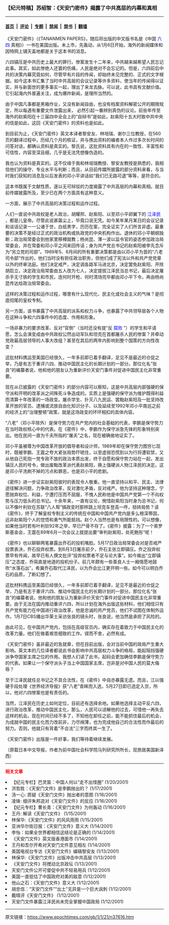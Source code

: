 ### 【纪元特稿】苏绍智：《天安门密件》揭露了中共高层的内幕和真相

---

#### [首页](../../../..?n37616) &nbsp;|&nbsp; [评论](../../../../../epoch-comment?n37616) &nbsp;|&nbsp; [专题](../../../../../epoch-special?n37616) &nbsp;|&nbsp; [禁闻](../../../../../epoch-news?n37616) &nbsp;|&nbsp; [禁书](../../../../../books?n37616) &nbsp;|&nbsp; [翻墙](https://github.com/gfw-breaker/nogfw/blob/master/README.md?n37616)


<div class="post_content" id="artbody" itemprop="articleBody">
 <!-- article content begin -->
 <p>
  《天安门密件》（《TANANMEN PAPERS》，随后将出版的中文版书名是《中国
  <ok href="https://www.epochtimes.com/news/epochnews/news/Focus.asp?Focus_ID=1102">
   <font color="blue">
    六四
   </font>
  </ok>
  真相》）一书在美国出版。未上市，先轰动，从1月6日开始，海外的新闻媒体和因特网上铺天盖地都是关于这本书的消息。
 </p>
 <p>
  六四镇压是中共历史上最大的罪行。惨案发生十二年来，中共越来越希望人民忘记此事。其实，如此惨绝人还寰的伤痛，人民是绝对不会忘记的。但是，六四前后中共的决策内幕究竟如何，尽管早有片段的传闻，却始终未见完整的、正式的文字根据。如今这本书汇集了当时中共高层的会议记录等许多资料，使当年的传闻得以证实，并与新面世的更多事实一起，理出了来龙去脉。可以说，此书具有文献价值。它引起海内外普遍关注，成为爆炸新闻，是理所当然的。
 </p>
 <p>
  由于中国凡事都是黑箱作业，又没有新闻自由，也没有档案资料解密公开的期限规定，所以每遇有重要文件泄露出来， 必然引起一番辨别真伪的议论。前些年传至海外的赵紫阳在十三届四中全会上的“自辩书”是如此，赵紫阳十五大时致中共中央的信是如此，这回《天安门密件》的资料也是如此。
 </p>
 <p>
  到目前为止，《天安门密件》英文本译者黎安友、林培瑞、谢尔三位教授，在560页的翻译过程中，历经几个月的核证，并与携出资料的编者本人作过多次长时间的问答对话，都确认资料是真实的。黎氏说，这批资料具有内在的一致性、丰富性和可信性，内容至深且细，几乎是无法凭想像伪造的。
 </p>
 <p>
  我也认为资料是真实的。这不仅缘于我和林培瑞教授、黎安友教授是熟悉的，我相信他们的操守、专业水平与判断；而且，从目前传媒所披露的部分资料来看，与当时我们获知的消息及以后发表的邓小平讲话如“我们已无路可退”等等，是符合的。
 </p>
 <p>
  这本书既属于文献性质，遂以无可辩驳的力度揭露了中共高层的内幕和真相。就目前传媒披露所及，至少已在两个方面具有这种意义。
 </p>
 <p>
  一方面，展示了中共高层的决策过程和运作过程。
 </p>
 <p>
  人们一直说中共政权是老人政治，胡耀邦、赵紫阳、以至邓小平卵翼下的
  <ok href="http://www1.epochtimes.com/news/epochnews/news/Focus.asp?Focus_ID=801">
   <font color="blue">
    江泽民
   </font>
  </ok>
  ，都是儿皇帝。尽管此说甚嚣尘上，毕竟口说无凭。如今某年某月某日的会议记录和谈话记录一一公诸于世，白纸黑字，历历在案，完全证实了人们所言非虚。最重要的决策不是经过正式的政治机构或执政党的中央机构作出。退休的邓小平朝纲独断；政治局常委会到他家里移樽就教；杨尚昆、薄一波以监令官的姿态参加政治局常委会，并在常委和邓小平之间来回传话；身为共产党总书记的赵紫阳被李先念斥为“另立党的司部”。1989年5、6月间的所有重要决策都是由以邓小平为首的“八老司令部”作出的，他们当时没有担任政治职务，但他们成了宪法以外和共产党党章以外的终审法庭。他们决定戒严，决定调各路军马进北京，决定罢免赵紫阳、开除胡启立，决定政治局常委由五人改为七人，决定提拔江泽民当总书记，最后决定屠杀手无寸铁的学生和市民，连何时开枪、何时清场完毕都由邓小平下令，再由杨尚昆传达给政治局常委会。
 </p>
 <p>
  这样的决策过程和运作过程，哪里有什么现代化、民主化或社会主义的气味？是彻底彻尾的皇权专制。
 </p>
 <p>
  另一方面，该书暴露了中共高层的派系和权力斗争，也暴露了中共领导层各个人物在这种斗争和六四事件中的态度、作用和形象。
 </p>
 <p>
  一场非暴力的要求改革、反对“官倒”（当时还没有提“反
  <ok href="http://www.dajiyuan.com/news/epochnews/news/Focus.asp?Focus_ID=315">
   <font color="blue">
    腐败
   </font>
  </ok>
  ”）的学生和平请愿，怎么会演变成由中共政权公然出动军队和坦克在首都屠杀人民的惨案？并牵动党政最高层领导的人事大改组？甚至在其后的两年内影响到整个国策的方向性改变？
 </p>
 <p>
  这批材料携运至美国已经很久，一年多前即已着手翻译，足见不是最近的仓促之举，乃是有志于重评六四、推动中国民主化的长期计划的一部分。那位化名“张良”的编纂者说，他和他的朋友认为重新评价天安门事件对促进中国民主化非常重要。
 </p>
 <p>
  现在从已披露的《天安门密件》的部分内容可以察知，这是中共高层内部强硬的保守派和开明的改革派之间殊死斗争造成的。实质上是强硬的保守派为维护既得利益而清算十年改革的一场政变。屠杀学生、扑灭八九民运、罢黜赵紫阳及一批坚持改革开放的官员、逮捕或流放自由化知识分子、以及延续至1992年邓小平南巡之前的经济上的“治理整顿”政策，就是这场政变的环环相扣的具体内容。
 </p>
 <p>
  “八老”（邓小平除外）是保守势力在共产党内的社会基础的代表，李鹏是保守势力在当时政权核心中的代表。在《密件》中，李鹏作为保守派急先锋的形象特别突出。他在民间一直为千夫所指的“屠夫”之名，现在被确凿地证实了。
 </p>
 <p>
  邓小平虽被尊为中国改革开放的倡导者和设计师，1989年却在保守势力图穷匕现时，既被李鹏、王震之夸大紧张局势吓唬住，以至虚弱恐慌到以为行将遭软禁，又从他自己死抱一党专政不放的政治本质出发，终于自愿和保守势力站在一起，发出镇压人民的号令，做出废黜改革派代表赵紫阳，换上强硬派人物江泽民的决定。这是邓小平洗刷不掉的污点和罪恶，也是邓小平的悲剧。
 </p>
 <p>
  《密件》进一步证实赵紫阳彼时的表现令人敬重。他一直坚持以和平、民主、法律途径解决问题，力争政治改革，反对激化矛盾，反对戒严。他为坚持这种理念，宁愿抛弃权位、利益，宁遭打压而不屈服，不愧人民称他是中国共产党第一个不向权势与压力低头的总书记。十余年来，一直有议论，惋惜赵紫阳当时身为总书记，何以不像叶利钦在苏联“八人帮”搞政变时那样跳上坦克车登高一呼，扭转局势？读《密件》，终于了解皇权专制主义的传统在中国和中国共产党内是多么根深蒂固，远非赵紫阳个人的觉悟和勇气所能抵挡。赵个人当然也是有局限性的。可以想像，如果他当时若有叶利钦92年之举，早已尸骨不存了。《密件》披露：为了一个索罗斯基金会，王震在89年6月一次会议上就提出要“审判赵紫阳，处死鲍彤”呢！
 </p>
 <p>
  《密件》也以聊聊两笔暴露出乔石的投机嘴脸。5月17日政治局常委会对是否戒严投票表决，乔石投弃权票。到6月3日屠杀前夕，乔石主张立即镇压。乔之投弃权票早有传闻，故早已有人撰文批评“投弃权票者不足与论大事”。如今揭出“立即镇压”之态度，乔简直是地道的投机份子。前几年颇有一些善良人士一厢情愿地鼓吹“水落石出”，希冀乔石取代江泽民，以为乔会比江更开明一些。如今可以明白乔石的品质，了断幻想了。
 </p>
 <p>
  这批材料携运至美国已经很久，一年多前即已着手翻译，足见不是最近的仓促之举，乃是有志于重评六四、推动中国民主化的长期计划的一部分。那位化名“张良”的编纂者说，他和他的朋友认为重新评价天安门事件对促进中国民主化非常重要。由于无法在国内推动重评六四，所以计划在海外出版这些材料，他们相信只有共产党有能力在中国进行政治改革，他是忠诚的共产党员，他们不试图在体制外运作。1月7日CBS播出华莱士采访张良的镜头时，张良说，他当然是承担了风险的。
 </p>
 <p>
  由此可见，在中国共产党内，包括在高级官员内，确实存在着致力于中国民主化的改革力量。他们在做着艰苦细致的工作。锲而不舍，必然有成。
 </p>
 <p>
  《天安门密件》虽非最近的急就章，但在目前出版，会对当前中国的政局产生重大影响。英文本的几位译者都说此书会影响中共高层权力斗争的格局，能起阻挡强硬派争夺国家主席之位的作用。我想人们读了此书，起码会更加确信李鹏是保守势力的代表。如果让一个保守派头子当上中国国家主席，岂非是对中国人民的莫大侮辱？
 </p>
 <p>
  至于江泽民就任总书记之不具合法性，在《密件》中自亦暴露无遗。而且，江以强硬手段处理《世界经济导报》获“八老”青睐而入选，5月27日即已选定入京，所以，他对六四惨案也是有责任的。
 </p>
 <p>
  当然，江泽民在历史上如何定位，目前还有选择余地。如果他选择主动平反六四，进行政治改革，推动中国民主化，那么，人民可以谅解他的过去，可惜他一再失去这样的机会。现在时间已经不多了，不知他在卸任之前，能不能抓住最后的机会，为成就中国的民主化而力改前非，力尽绵薄，也为完成他自己的合法性而作最后的努力。否则，他就只有背着“不合法”三字而终其一生了。
 </p>
 <p>
  《天安门密件》出版是一件好事，我们等待着继续发展。
 </p>
 <p>
  （原载日本中文导报，作者为前中国社会科学院马列研究所所长，现旅居美国新泽西）
 </p>
 <hr/>
 <p>
  <b>
   <font color="red">
    相关文章
   </font>
  </b>
  <br/>
 </p>
 <li>
  <ok href="http://epochtimes.com/news/epochnews/newscontent.asp?ID=37299" target="_blank">
   【纪元专栏】巴灵笛：中国人何以“走不出怪圈”
  </ok>
  (1/20/2001)
  <li>
   <ok href="http://epochtimes.com/news/epochnews/newscontent.asp?ID=35844" target="_blank">
    洪哲胜：《天安门文件》是李鹏抛出的？
   </ok>
   (1/17/2001)
   <li>
    <ok href="http://epochtimes.com/news/epochnews/newscontent.asp?ID=35517" target="_blank">
     汤一心: 质疑《天安门文件》抛出者的意图
    </ok>
    (1/16/2001)
    <li>
     <ok href="http://epochtimes.com/news/epochnews/newscontent.asp?ID=35515" target="_blank">
      凌锋: 细评朱邦造对《天安门文件》的反应
     </ok>
     (1/16/2001)
     <li>
      <ok href="http://epochtimes.com/news/epochnews/newscontent.asp?ID=35130" target="_blank">
       【纪元专栏】曹长青：《天安门文件》为何轰动
      </ok>
      (1/16/2001)
      <li>
       <ok href="http://epochtimes.com/news/epochnews/newscontent.asp?ID=34980" target="_blank">
        王丹: 解读《天安门文件》
       </ok>
       (1/15/2001)
       <li>
        <ok href="http://epochtimes.com/news/epochnews/newscontent.asp?ID=34837" target="_blank">
         林保华:《天安门文件》的风风雨雨
        </ok>
        (1/15/2001)
        <li>
         <ok href="http://epochtimes.com/news/epochnews/newscontent.asp?ID=34366" target="_blank">
          亚洲华尔街日报：《天安门文件》意义大
         </ok>
         (1/14/2001)
         <li>
          <ok href="http://epochtimes.com/news/epochnews/newscontent.asp?ID=34344" target="_blank">
           李怡：如果全世界都相信这结论是正确的
          </ok>
          (1/14/2001)
          <li>
           <ok href="http://epochtimes.com/news/epochnews/newscontent.asp?ID=34219" target="_blank">
            《天安门文件》英文版香港面市
           </ok>
           (1/14/2001)
           <li>
            <ok href="http://epochtimes.com/news/epochnews/newscontent.asp?ID=34118" target="_blank">
             王丹和吾尔开希对天安门文件意见相左
            </ok>
            (1/14/2001)
            <li>
             <ok href="http://epochtimes.com/news/epochnews/newscontent.asp?ID=33939" target="_blank">
              美国电视台专访《天安门文件》编辑黎安友
             </ok>
             (1/13/2001)
             <li>
              <ok href="http://epochtimes.com/news/epochnews/newscontent.asp?ID=33812" target="_blank">
               林保华:《天安门文件》出版冲击中共高层
              </ok>
              (1/13/2001)
              <li>
               <ok href="http://epochtimes.com/news/epochnews/newscontent.asp?ID=33790" target="_blank">
                《天安门文件》将搅动北京政坛
               </ok>
               (1/13/2001)
               <li>
                <ok href="http://epochtimes.com/news/epochnews/newscontent.asp?ID=33627" target="_blank">
                 天安门文件公开可督促中共不轻易用兵
                </ok>
                (1/12/2001)
                <li>
                 <ok href="http://epochtimes.com/news/epochnews/newscontent.asp?ID=33460" target="_blank">
                  美国一直低估了中国政府对美的敌意
                 </ok>
                 (1/12/2001)
                 <li>
                  <ok href="http://epochtimes.com/news/epochnews/newscontent.asp?ID=33434" target="_blank">
                   他山之石：《天安门文件》意义大
                  </ok>
                  (1/12/2001)
                  <li>
                   <ok href="http://epochtimes.com/news/epochnews/newscontent.asp?ID=33397" target="_blank">
                    胡忠信：“天安门文件”“出土”无异是一个巨大讽刺
                   </ok>
                   (1/12/2001)
                   <li>
                    <ok href="http://epochtimes.com/news/epochnews/newscontent.asp?ID=33346" target="_blank">
                     戴晴评《天安门文件》
                    </ok>
                    (1/12/2001)
                    <li>
                     <ok href="http://epochtimes.com/news/epochnews/newscontent.asp?ID=33279" target="_blank">
                      天安门文件暴露江泽民尚未完全掌握中国政局
                     </ok>
                     (1/12/2001)
                     <br/>
                     <!-- article content end -->
                     <div id="below_article_ad">
                     </div>
                    </li>
                   </li>
                  </li>
                 </li>
                </li>
               </li>
              </li>
             </li>
            </li>
           </li>
          </li>
         </li>
        </li>
       </li>
      </li>
     </li>
    </li>
   </li>
  </li>
 </li>
</div>


---

原文链接：https://www.epochtimes.com/gb/1/1/21/n37616.htm